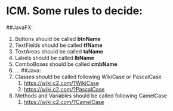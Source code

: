 # ICM. Some rules to decide:
##JavaFX:
1) Buttons should be called **btnName**
2) TextFields should be called **tfName**
3) TextAreas should be called **taName**
4) Labels should be called **lbName**
5) ComboBoxes should be called **cmbName**
6) ...
##Java:
1) Classes should be called following WikiCase or PascalCase
    1) https://wiki.c2.com/?WikiCase
    2) https://wiki.c2.com/?PascalCase
2) Methods and Variables should be called following CamelCase
    1) https://wiki.c2.com/?CamelCase
